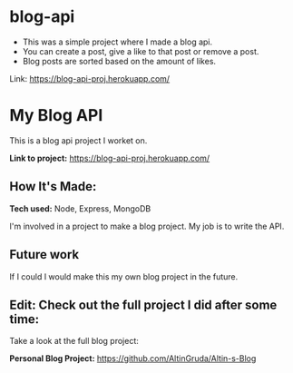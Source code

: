 # blog-api
* This was a simple project where I made a blog api. 
* You can create a post, give a like to that post or remove a post. 
* Blog posts are sorted based on the amount of likes.

Link: https://blog-api-proj.herokuapp.com/

# My Blog API
This is a blog api project I worket on.

**Link to project:** https://blog-api-proj.herokuapp.com/

## How It's Made:

**Tech used:** Node, Express, MongoDB

I'm involved in a project to make a blog project. My job is to write the API.

## Future work
If I could I would make this my own blog project in the future.

## Edit: Check out the full project I did after some time:
Take a look at the full blog project:

**Personal Blog Project:** https://github.com/AltinGruda/Altin-s-Blog

